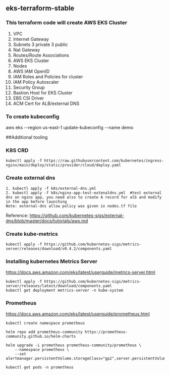 ## eks-terraform-stable

### This terraform code will create AWS EKS Cluster
1. VPC
2. Internet Gateway 
3. Subnets 3 private 3 public
4. Nat Gateway
5. Routes/Route Associations 
6. AWS EKS Cluster
7. Nodes
8. AWS IAM OpenID
9. IAM Roles and  Policies for cluster
10. IAM Policy Autoscaler 
11. Security Group
12. Bastion Host for EKS Cluster
13. EBS CSI Driver 
14. ACM Cert for ALB/external DNS

### To create kubeconfig

aws eks --region us-east-1 update-kubeconfig --name demo

##Additional tooling

### K8S CRD

```
kubectl apply -f https://raw.githubusercontent.com/kubernetes/ingress-nginx/main/deploy/static/provider/cloud/deploy.yaml
```
### Create external dns 
```
1. kubectl apply -f k8s/external-dns.yml  
2. kubectl apply -f k8s/nginx-app-test-extenaldns.yml  #test external dns on nginx app, you need also to create A record for alb and modify in the app before launching
Note: external-dns allow policy was given in nodes.tf file 
```
Reference: https://github.com/kubernetes-sigs/external-dns/blob/master/docs/tutorials/aws.md
 ### Create kube-metrics 
 ```
 kubectl apply -f https://github.com/kubernetes-sigs/metrics-server/releases/download/v0.4.2/components.yaml
```
### Installing kubernetes Metrics Server
https://docs.aws.amazon.com/eks/latest/userguide/metrics-server.html
```
kubectl apply -f https://github.com/kubernetes-sigs/metrics-server/releases/latest/download/components.yaml
kubectl get deployment metrics-server -n kube-system
```
### Prometheus 
https://docs.aws.amazon.com/eks/latest/userguide/prometheus.html
```
kubectl create namespace prometheus

helm repo add prometheus-community https://prometheus-community.github.io/helm-charts

helm upgrade -i prometheus prometheus-community/prometheus \
    --namespace prometheus \
    --set alertmanager.persistentVolume.storageClass="gp2",server.persistentVolume.storageClass="gp2"
    
kubectl get pods -n prometheus
```
